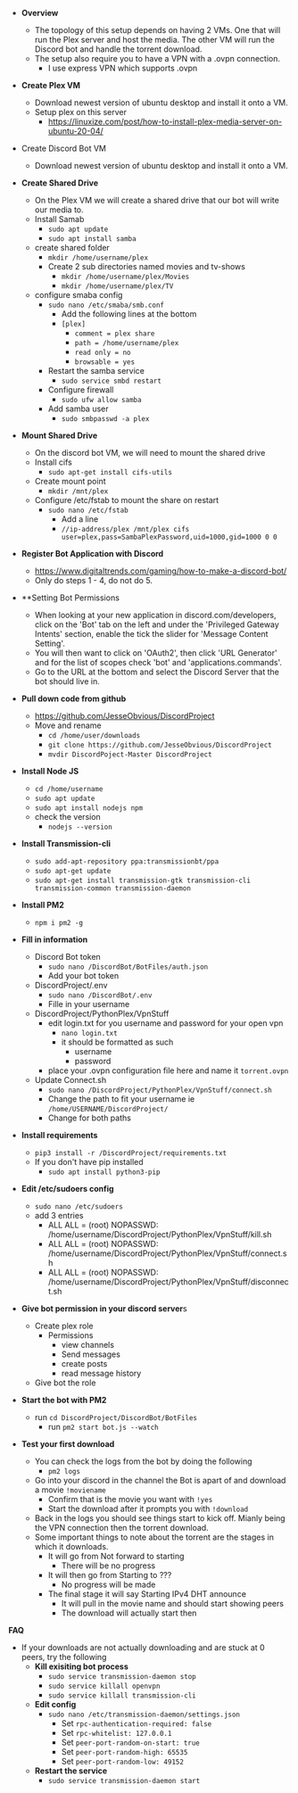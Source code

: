 - **Overview**
	- The topology of this setup depends on having 2 VMs. One that will run the Plex server and host the media. The other VM will run the Discord bot and handle the torrent download.
	- The setup also require you to have a VPN with a .ovpn connection.
		- I use express VPN which supports .ovpn

- **Create Plex VM**
	- Download newest version of ubuntu desktop and install it onto a VM.
	- Setup plex on this server
		- https://linuxize.com/post/how-to-install-plex-media-server-on-ubuntu-20-04/
- Create Discord Bot VM
	- Download newest version of ubuntu desktop and install it onto a VM.

- **Create Shared Drive**
	- On the Plex VM we will create a shared drive that our bot will write our media to.
	- Install Samab
		- `sudo apt update`
		- `sudo apt install samba`
	- create shared folder
		- `mkdir /home/username/plex`
		- Create 2 sub directories named movies and tv-shows
			- `mkdir /home/username/plex/Movies`
			- `mkdir /home/username/plex/TV`
	- configure smaba config
		- `sudo nano /etc/smaba/smb.conf`
			- Add the following lines at the bottom
			- `[plex]`
				- `comment = plex share`
				- `path = /home/username/plex`
				- `read only = no`
				- `browsable = yes`
		- Restart the samba service
			- `sudo service smbd restart`
		- Configure firewall
			- `sudo ufw allow samba`
		- Add samba user
			- `sudo smbpasswd -a plex`

- **Mount Shared Drive**
	- On the discord bot VM, we will need to mount the shared drive
	- Install cifs
		- `sudo apt-get install cifs-utils`
	- Create mount point
		- `mkdir /mnt/plex`
	- Configure /etc/fstab to mount the share on restart
		- `sudo nano /etc/fstab`
			- Add a line
			- `//ip-address/plex /mnt/plex cifs user=plex,pass=SambaPlexPassword,uid=1000,gid=1000 0 0`

- **Register Bot Application with Discord**
	- https://www.digitaltrends.com/gaming/how-to-make-a-discord-bot/
	- Only do steps 1 - 4, do not do 5.

- **Setting Bot Permissions
	- When looking at your new application in discord.com/developers, click on the 'Bot' tab on the left and under the 'Privileged Gateway Intents' section, enable 	  the tick the slider for 'Message Content Setting'.
	- You will then want to click on 'OAuth2', then click 'URL Generator' and for the list of scopes check 'bot' and 'applications.commands'.
	- Go to the URL at the bottom and select the Discord Server that the bot should live in.

- **Pull down code from github**
	- https://github.com/JesseObvious/DiscordProject
	- Move and rename
		- `cd /home/user/downloads`
		- `git clone https://github.com/JesseObvious/DiscordProject`
		- `mvdir DiscordPoject-Master DiscordProject`

- **Install Node JS**
	- `cd /home/username`
	- `sudo apt update`
	- `sudo apt install nodejs npm`
	- check the version
		- `nodejs --version`

- **Install Transmission-cli**
	- `sudo add-apt-repository ppa:transmissionbt/ppa`
	- `sudo apt-get update`
	- `sudo apt-get install transmission-gtk transmission-cli transmission-common transmission-daemon`

- **Install PM2**
	- `npm i pm2 -g`

- **Fill in information**
	- Discord Bot token
		- `sudo nano /DiscordBot/BotFiles/auth.json`
		- Add your bot token
	- DiscordProject/.env
		- `sudo nano /DiscordBot/.env`
		- Fille in your username
	- DiscordProject/PythonPlex/VpnStuff
		- edit login.txt for you username and password for your open vpn
			- `nano login.txt`
			- it should be formatted as such
				- username
				- password
		- place your .ovpn configuration file here and name it `torrent.ovpn`
	- Update Connect.sh
		- `sudo nano /DiscordProject/PythonPlex/VpnStuff/connect.sh`
		- Change the path to fit your username ie `/home/USERNAME/DiscordProject/`
		- Change for both paths

- **Install requirements**
	- `pip3 install -r /DiscordProject/requirements.txt`
	- If you don't have pip installed
		- `sudo apt install python3-pip`

- **Edit /etc/sudoers config**
	- `sudo nano /etc/sudoers`
	- add 3 entries
		- ALL ALL = (root) NOPASSWD: /home/username/DiscordProject/PythonPlex/VpnStuff/kill.sh
		- ALL ALL = (root) NOPASSWD: /home/username/DiscordProject/PythonPlex/VpnStuff/connect.sh
		- ALL ALL = (root) NOPASSWD: /home/username/DiscordProject/PythonPlex/VpnStuff/disconnect.sh


- **Give bot permission in your discord server**s
	- Create plex role 
		- Permissions
			- view channels
			- Send messages
			- create posts
			- read message history
	- Give bot the role

- **Start the bot with PM2**
	- run `cd DiscordProject/DiscordBot/BotFiles`
		- run `pm2 start bot.js --watch`

- **Test your first download**
	- You can check the logs from the bot by doing the following
		- `pm2 logs`
	- Go into your discord in the channel the Bot is apart of and download a movie `!moviename`
		- Confirm that is the movie you want with `!yes`
		- Start the download after it prompts you with `!download`
	- Back in the logs you should see things start to kick off. Mianly being the VPN connection then the torrent download. 
	- Some important things to note about the torrent are the stages in which it downloads.
		- It will go from Not forward to starting
			- There will be no progress
		- It will then go from Starting to ???
			- No progress will be made
		- The final stage it will say Starting IPv4 DHT announce
			- It will pull in the movie name and should start showing peers
			- The download will actually start then

**FAQ**
- If your downloads are not actually downloading and are stuck at 0 peers, try the following
	- **Kill exisiting bot process**
		- `sudo service transmission-daemon stop`
		- `sudo service killall openvpn`
		- `sudo service killall transmission-cli`
	- **Edit config**
		- `sudo nano /etc/transmission-daemon/settings.json`
			- Set `rpc-authentication-required: false`
			- Set `rpc-whitelist: 127.0.0.1`
			- Set `peer-port-random-on-start: true`
			- Set `peer-port-random-high: 65535`
			- Set `peer-port-random-low: 49152 `
	- **Restart the service**
		- `sudo service transmission-daemon start`
